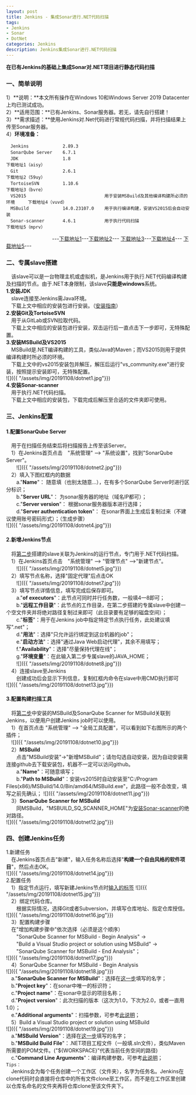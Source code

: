 ```yaml
---
layout: post
title: Jenkins - 集成Sonar进行.NET代码扫描
tags:
- Jenkins
- Sonar  
- DotNet
categories: Jenkins
description: Jenkins集成Sonar进行.NET代码扫描
---
```

**在已有Jenkins的基础上集成Sonar对.NET项目进行静态代码扫描**

<!-- more -->
### 一、简单说明
1）**说明：**本文所有操作在Windows 10和Windows Server 2019 Datacenter上均已测试成功。  
2）**适用范围：**已有Jenkins、Sonar服务器。若无，请先自行搭建！  
3）**需求描述：**使用Jenkins对.Net代码进行常规代码扫描，并将扫描结果上传至Sonar服务器。  
4）**环境准备：**  
```text
　Jenkins             2.89.3
　SonarQube Server    6.7.1
　JDK                 1.8                                                         下载地址1（aisy）
　Git                 2.6.1                                                       下载地址2（59uy）
　TortoiseSVN         1.10.6                                                      下载地址3（bvre）
　VS2015                              用于安装MSBuild及其他编译构建所必须的环境     下载地址4（vuvd）
　MSBuild             14.0.23107.0    用于执行编译构建，安装VS2015后会自动安装
　Sonar-scanner       4.6.1           用于执行代码扫描                             下载地址5（mprv）
```
　　　　　　　　　---[下载地址1](https://pan.baidu.com/s/1BRRYebT5FP9pSiiCG5cvNg&shfl=sharepset)---[下载地址2](https://pan.baidu.com/s/1Egm-KtuNakavYscR5mt8Bw&shfl=sharepset)---
[下载地址3](https://pan.baidu.com/s/18ms6b15iniZq5CtZwgm2ug&shfl=sharepset)---[下载地址4](https://pan.baidu.com/s/1eSZ3SfBahLwncQukATqyuQ&shfl=sharepset)---
[下载地址5](https://pan.baidu.com/s/1oGcSFoYAETvZR_n5Zymq9A&shfl=sharepset)---
### <span id="second">二、专属slave搭建</span>
　该slave可以是一台物理主机或虚拟机，是Jenkins用于执行.NET代码编译构建及扫描的节点。由于.NET本身限制，该slave**只能是windows**系统。  
**1.安装JDK**  
　slave连接至Jenkins需Java环境。  
　下载上文中相应的安装包进行安装。（[安装指南](https://blog.csdn.net/weixin_37601546/article/details/88623530)）  
**2.安装Git及TortoiseSVN**  
　用于从GitLab或SVN拉取代码。  
　下载上文中相应的安装包进行安装，双击运行后一直点击下一步即可，无特殊配置。    
**3.安装MSBuild及VS2015**  
　MSBuild是.NET编译构建的工具，类似Java的Maven；而VS2015则用于提供编译构建时所必须的环境。  
　下载上文中的vs2015安装包并解压，解压后运行"vs_community.exe"进行安装，按照提示安装即可，无特殊配置。  
![]({{ "/assets/img/20191108/dotnet1.jpg"}})  
**4.<span id="scanner">安装Sonar-scanner</span>**  
　用于执行.NET代码扫描。  
　下载上文中相应的安装包，下载完成后解压至合适的文件夹即可使用。  

### 三、Jenkins配置
#### 1.配置SonarQube Server  
　用于在扫描任务结束后将扫描报告上传至该Server。  
　1）在Jenkins首页点击　"系统管理" –> "系统设置"，找到"SonarQube Server"。  
　　![]({{ "/assets/img/20191108/dotnet2.jpg"}})  
　2）填入下图红框内的数据  
　　a."**Name**"： 随意填（也别太随意...），在有多个SonarQube Server时进行区分标识；  
　　b."**Server URL**"： 为sonar服务器的地址（域名IP都可）；  
　　c."**Server version**"： 根据sonar服务器版本进行选择；  
　　d."**Server authentication token**"： 在sonar界面上生成后复制过来（不建议使用账号密码形式）；（生成步骤）  
![]({{ "/assets/img/20191108/dotnet4.jpg"}})
#### 2.新增Jenkins节点
　将[第二步](#second)搭建的slave关联为Jenkins的运行节点，专门用于.NET代码扫描。  
　1）在Jenkins首页点击　"系统管理" –> "管理节点" –>"新建节点"。  
　　![]({{ "/assets/img/20191108/dotnet5.jpg"}})    
　2）填写节点名称，选择"固定代理"后点击OK    
　　![]({{ "/assets/img/20191108/dotnet7.jpg"}})  
　3）填写节点详情信息，填写完成后保存即可。  
　　a."**of executors**"：此节点可同时并行任务数，一般填4—8即可；  
　　b."**远程工作目录**"：此节点的工作目录，在第二步搭建的专属slave中创建一个空文件夹并将绝对路径复制过来即可（此目录要有足够的磁盘空间）；  
　　c."**<span id="label">标签</span>**"：用于在Jenkins job中指定特定节点执行任务，此处建议填写".net"；  
　　d."**用法**"：选择"只允许运行绑定到这台机器的job"；  
　　e."**启动方法**"：选择"通过Java Web启动代理"，其余不用填写；  
　　f."**Availability**"：选择"尽量保持代理在线"；  
　　g."**环境变量**"：在此输入第二步专属slave的JAVA_HOME；  
　　![]({{ "/assets/img/20191108/dotnet8.jpg"}})  
　4）连接slave至Jenkins  
　　创建成功后会显示下列信息，复制红框内命令在slave中用CMD执行即可  
![]({{ "/assets/img/20191108/dotnet13.jpg"}})  

#### 3.配置构建扫描工具
　将[第二步](#second)中安装的MSBuild及SonarQube Scanner for MSBuild关联到Jenkins，以便用户创建Jenkins job时可以使用。  
　1）在首页点击 "系统管理" –> "全局工具配置"，可以看到如下右图所示的两个插件；  
　![]({{ "/assets/img/20191108/dotnet10.jpg"}})  
　2）**MSBuild**  
　　点击"MSBuild安装"->"新增MSBuild"；请勿勾选自动安装，因为自动安装需连接github去下载安装包，机器不一定可以访问github。  
　　a."**<span id="name1">Name</span>**"：可随意填写；  
　　b."**Path to MSBuild**"：安装vs2015时自动安装至"C:/Program Files(x86)/MSBuild/14.0/Bin/amd64/MSBuild.exe"，此路径一般不会改变，填写之前先确认；
![]({{ "/assets/img/20191108/dotnet11.jpg"}})  
　3）**<span id="name2">SonarQube Scanner for MSBuild</span>**  
　　同MSBuild，"MSBUILD_SQ_SCANNER_HOME"为[安装Sonar-scanner](#scanner)的绝对路径。  
![]({{ "/assets/img/20191108/dotnet12.jpg"}})

### 四、创建Jenkins任务
1.新建任务  
　在Jenkins首页点击"新建"，输入任务名称后选择"**构建一个自由风格的软件项目**"，然后点击OK。  
![]({{ "/assets/img/20191108/dotnet14.jpg"}})  
2.配置任务  
　1）指定节点运行，填写新建Jenkins节点时[输入的标签](#label)
![]({{ "/assets/img/20191108/dotnet15.jpg"}})  
　2）绑定代码仓库。  
　　根据实际情况，选择Git或者Subversion，并填写仓库地址、指定仓库授信。  
![]({{ "/assets/img/20191108/dotnet16.jpg"}})  
　3）配置构建步骤  
　在"增加构建步骤中"依次选择（必须是这个顺序）  
　　"SonarQube Scanner for MSBuild - Begin Analysis" ->  
　　"Build a Visual Studio project or solution using MSBuild" ->  
　　"SonarQube Scanner for MSBuild - End Analysis"；  
![]({{ "/assets/img/20191108/dotnet17.jpg"}})  
　4）SonarQube Scanner for MSBuild - Begin Analysis    
![]({{ "/assets/img/20191108/dotnet18.jpg"}})  
　a."**SonarQube Scanner for MSBuild**"：选择在[这一步](#name1)填写的名字；  
　b."**Project key**"：在sonar中唯一的标识符；  
　c."**Project name**"：在sonar中显示的项目名称；  
　d."**Project version**"：此次扫描的版本（这次为1.0，下次为2.0，或者一直用1.0）；  
　e."**Additional arguments**"：扫描参数，可参考[此说明](https://docs.sonarqube.org/latest/analysis/analysis-parameters/)；  
　5）Build a Visual Studio project or solution using MSBuild  
![]({{ "/assets/img/20191108/dotnet19.jpg"}})   
　a."**MSBuild Version**"：选择在[这一步](#name2)填写的名字；  
　b."**MSBuild Build File**"：.NET项目工程文件（一般填.sln文件），类似Maven所需要的POM文件。("${WORKSPACE}"代表当前任务空间的路径)  
　c."**Command Line Arguments**"：编译构建参数，可参考[此说明](https://docs.microsoft.com/en-us/visualstudio/msbuild/msbuild-command-line-reference?view=vs-2019)；  
`Tips：`    
　Jenkins会为每个任务创建一个工作区（文件夹），名字为任务名。Jenkins在clone代码时会直接将仓库中的所有文件clone至工作区，而不是在工作区里创建以仓库名命名的文件夹再将仓库clone至该文件夹下。


